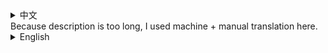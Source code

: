 <details><summary>中文</summary>
Minecraft Remade 是一个注重对原版的调整和增加的数据包。

推荐模组：[结构变体](https://modrinth.com/mod/repurposed-structures-fabric "Modrinth (Mod)")(兼容), [Tectonic](https://modrinth.com/datapack/tectonic "Modrinth (Datapack or Mod)")(兼容), [Tinkerer's Smithing](https://modrinth.com/mod/tinkerers-smithing "Modrinth (Mod)")(小部分不兼容)

## Version 0.0.3

（可能有一些记数错误）  
**新增** 214 个文件：9 进度 (只于函数中使用)，9 函数，4 谓词 (只于函数中使用)，190 配方，2 标签。  
**修改** 526 个文件：1 维度类型 133 战利品表，361 配方，16 标签，15 世界生成。  
**禁用** 154 个文件：154 配方。

以下为特性列表（不完全）：

# 新增

### 新增/函数

- 手持潮涌核心可以获得潮涌能量效果。
- 玩家现在有一个额外的攻击冷却（5tick，应该吧）因为忽略了攻击冷却（不是攻击速度！见[修改/标签/伤害类型](###修改/标签/伤害类型)）。
- 食用发光浆果可以发光 4 秒
- 使用腐肉有 75% 的概率剧毒 4 秒
- 钓鱼竿（包括诡异菌或胡萝卜钓鱼竿）损毁会掉落 1 木棍

# 修改

## 修改/维度类型

- 末地：现在没有袭击

## 修改/战利品表

由于战利品表过多，请自行使用 RER 等工具查阅。  
这里列出了一些特性：

### 修改/战利品表/方块

- 矿石会掉落圆石。
- 现在使用精准采集可以挖下更多东西，如紫水晶母岩。
- 树叶现在有 50%的概率掉落树苗，50%为木棍。

### 修改/战利品表/实体

- 更多生物会掉落骨头
- 生物的掉落更加固定了（例如：牛现在会掉落一个生牛肉，一个皮革，一根骨头）

## 修改/配方

由于配方过多，请自行使用 REI 等工具查阅。  
这里列出了一些特性：

- 工作台需要用燧石合成。
- 现在需要小麦种子才能合成食物（原版是小麦）。
- 对建筑方块合成出的数量进行了大量调整，对配方进行了少量调整。
- 现在一个染料只能染色一个方块。
- 有暗色纹理的方块现在需要 4 铁粒在角落合成（箱子，木桶，发射器，投掷器，音符盒，唱片机）。
- 现在高炉可以烧更多东西
- 铁轨现在的配方为 6 铁粒 + 3 木棍 => 铁轨
- 复制锻造模板现在只需要一个钻石。

## 修改/标签

### 修改/标签/方块

- 斧可以挖掘树叶，床。
- 镐可以挖掘信标，强化深板岩，玻璃，荧石，海晶灯，红石灯。
- 锄可以挖掘蜘蛛网，蛙明灯。
- 锁链可以爬（类似梯子）。
- 末影人可以多搬起一些东西（还是不会破坏建筑）。
- 只有岩浆块才能在主世界和下界永久燃烧。
- 只有远古残骸和下界合金块需要钻石制工具。
- 只有钻石块、绿宝石块、黑曜石、哭泣的黑曜石、重生锚、紫水晶块需要铁制工具挖掘。
- 只有铁质、铜质、深板岩质方块、深板岩矿石、强化深板岩需要石制工具挖掘。

### 修改/标签/伤害类型

- 大量可能对末影龙造成伤害的伤害类型现在总是会伤害末影龙。（未固定特性）
- 大量的伤害类型现在无视伤害冷却时间

### 修改/标签/物品

- 石质工具材料：燧石。

## 修改/世界生成

### 修改/世界生成/配置地物

- 下界石英矿脉的大小为 4，空气消除概率为 10%。

### 修改/世界生成/放置地物

### 修改/世界生成/processor_list

- 现在僵尸村庄有一半的可能被替换为空气，而不是蜘蛛网（原版全部替换为蜘蛛网）。

# 禁用

## 禁用/配方

- 工作台合成石质建筑方块（包括砖，不包括泥砖）——现在只能使用切石机。
- 熔炉熔炼矿石——现在只能先把矿物挖出，才能进行熔炼。
- 禁用合成修补（在工作台或物品栏内进行合并物品的配方）。

</details>
Because description is too long, I used machine + manual translation here.

<details><summary>English</summary>
Minecraft Remade is a datapack that focus on tweaks and additions to the vanilla.

Recommended mods: [Repurposed Structures](https://modrinth.com/mod/repurposed-structures-fabric "Modrinth (Mod)")(Compatible), [Tectonic](https://modrinth.com/datapack/tectonic "Modrinth (Datapack or Mod)")(Compatible), [Tinkerer's Smithing](https://modrinth.com/mod/tinkerers-smithing "Modrinth (Mod)")(A bit incompatible)

##Version 0.0.3

(There may be some counting problems) **New featrues** 214 files: 9 advancements (Only used in function), 9 functions, 4 predicates (Only used in function), 190 recipes, 2 tags.  
**Modifications** 526 files: 1 dimension type, 133 loot tables, 361 recipes, 16 tags, 15 world generation。  
**Disable** 154 files: 154 recipes.

The following is an (incomplete) list of features:

# New

### New/Functions

- Holding a conduit Core gives you access to the Tidal Surge Energy effect.
- Players now have an extra attack cooldown (5tick, I think) for ignoring damage cooldown (not attack speed! See [Modifications/Tags/Damage Types](###Modifications/Tags/DamageTypes)).
- Eating glowing berries glows for 4 seconds
- Rotten flesh has 75% chance poisoned for 4 seconds.
- Fishing rods (including warped fungus or carrot fishing rods) drop 1 stick when destroyed.

## Modification

## Modification/Dimension Type

- The end: no raids now

## Modification/loot tables

Due to the excessive amount of loot tables, please search them yourself using a tool such as RER.  
Some of the features are listed here:

### Modifications/Loot Tables/Blocks

- Ore will drop cobblestone.
- Using silk touch now allows you to dig down more items such as budding amethyst.
- Leaves now have a 50% chance of dropping saplings, 50% for sticks.

### Modifications/Loot Table/Entities

- More mobs drop bones
- Creature drops are now more fixed (e.g. cows now drop a raw beef, a leather, and a bone)

### Modifications/Recipes

Due to the large number of recipes, please search them yourself using a tool such as REI.  
Some of the features are listed here:

- Crafting table need to be craft with flint.
- Wheat seeds are now required to craft food (originally wheat).
- Numerous tweaks to the count of building blocks craft out, and a few tweaks to recipes.
- A dye can now only color one item type of block.
- Blocks with dark textures now require 4 Iron Grain to synthesize in the corners (Chests, Barrels, Disenpers, Droppers, noteblock, jukeboxes).
- Blast furnaces can now burn more things
- Rails now craft by 6 iron nuggets + 3 sticks.
- Duplicating smithing templates now only requires one diamond.

### Modifications/Labels

### Modifications/Tags/Blocks

- Leaves, beds is mineable by axes now.
- Beacon, reinforced deepslate, glass, glowstone, sea lantern, redstone lamps is mineable by pickaxe now.
- Cobwebs, froglights is mineable by hoe now.
- Chains is climbable now (similar to ladders).
- Enderman can pickup more blocks (still won't destroy buildings).
- Only magma blocks can burn permanently in the overworld and the nether.
- Only qncient debris and netherite blocks require diamond tools.
- Only diamond blocks, emerald blocks, obsidian, Crying obsidian, respawn anchor, and amethyst blocks require Iron tools.
- Only iron, copper, deepslate buliding blocks, deepslate ores, reinforced deepslate require stone tools.

### Modifications/Tags/DamageTypes

- A large number of damage types that may could damage the Shadow Dragon will now always damage the Ender Dragon. (Unfixed Trait)
- A large number of damage types now ignore damage cooldowns

### Modifications/Tags/Items

- Stone tool materials: flint.

### Modifications/WorldGeneration

### Modifications/WorldGeneration/ConfiguredFeatures

- Lower world quartz vein size is 4 and air elimination probability is 10%.

### Modifications/WorldGeneration/ConfiguredFeatures

### Modifications/WorldGeneration/Processor_list

- Zombie villages now have a half chance of being replaced with air instead of cobwebs (the vanilla replaced them all with cobwebs).

## Disable

## Disable/Recipe

- Crafting table make stone building blocks (including bricks, not mud bricks) - now only stonecutter can be used.
- Smelt ores - can now only be smelted if the raw ore item is dug up first.
- Disable crafting repair (recipes for merging items at the crafting table or in the inventory).

Translated with www.DeepL.com/Translator (free version). Edit by Minecraft_hyr. (It keep the format, so I keep the text here)

</details>
